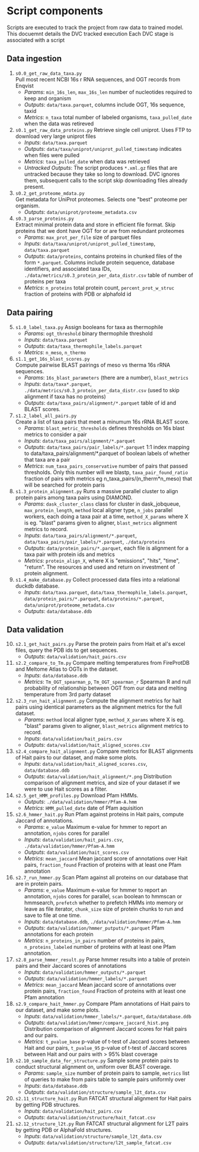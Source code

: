 # Script components
Scripts are executed to track the project from raw data to trained model. This docuemnt details the DVC tracked execution
Each DVC stage is associated with a script

## Data ingestion
1. `s0.0_get_raw_data_taxa.py`  
    Pull most recent NCBI 16s r RNA sequences, and OGT records from Enqvist 
    - _Params_: `min_16s_len`, `max_16s_len` number of nucleotides required to keep and organism
    - _Outputs_: `data/taxa.parquet`, columns include OGT, 16s sequence, taxid
    - _Metrics_: `n_taxa` total number of labeled organisms, `taxa_pulled_date` when the data was retireved
2. `s0.1_get_raw_data_proteins.py`
    Retrieve single cell uniprot. Uses FTP to download very large uniprot files    
    - _Inputs_: `data/taxa.parquet`  
    - _Outputs_: `data/taxa/uniprot/uniprot_pulled_timestamp` indicates when files were pulled
    - _Metrics_: `taxa_pulled_date` when data was retrieved
    - _Untracked Outputs_: The script produces `*.xml.gz` files that are untracked because they take so long to download. DVC ignores them, subsequent calls to the script skip downloading files already present. 
3. `s0.2_get_proteome_mdata.py`  
    Get metadata for UniProt proteomes. Selects one "best" proteome per organism. 
    - _Outputs_: `data/uniprot/proteome_metadata.csv`  
4. `s0.3_parse_proteins.py`  
    Extract minimal protein data and store in efficient file format. Skip proteins that we dont have OGT for or are from redundant proteomes 
    - _Params_: `max_prot_per_file` size of parquet files
    - _Inputs_: `data/taxa/uniprot/uniprot_pulled_timestamp`, `data/taxa.parquet` 
    - _Outputs_: `data/proteins`, contains proteins in chunked files of the form `*.parquet`. Columns include protein sequence, database identifiers, and associated taxa IDs, `./data/metrics/s0.3_protein_per_data_distr.csv` table of number of proteins per taxa
    - _Metrics_: `n_proteins` total protein count, `percent_prot_w_struc` fraction of proteins with PDB or alphafold id

## Data pairing
5. `s1.0_label_taxa.py`
    Assign booleans for taxa as thermophile
    - _Params_: `ogt_threshold` binary thermophile threshold
    - _Inputs_: `data/taxa.parquet`
    - _Outputs_: `data/taxa_thermophile_labels.parquet`
    - _Metrics_: `n_meso`, `n_thermo`
6. `s1.1_get_16s_blast_scores.py`  
    Compute pairwise BLAST pairings of meso vs therma 16s rRNA sequences.   
    - _Params_: `16s_blast_parameters` (there are a number), `blast_metrics`
    - _Inputs_: `data/taxa*.parquet`, `./data/metrics/s0.3_protein_per_data_distr.csv` (used to skip alignment if taxa has no proteins)
    - _Outputs_: `data/taxa_pairs/alignment/*.parquet` table of id and BLAST scores. 
7. `s1.2_label_all_pairs.py`  
    Create a list of taxa pairs that meet a minumum 16s rRNA BLAST score.  
    - _Params_: `blast_metric_thresholds` defines thresholds on 16s blast metrics to consider a pair  
    - _Inputs_: `data/taxa_pairs/alignment/*.parquet`  
    - _Outputs_: `data/taxa_pairs/pair_labels/*.parquet` 1:1 index mapping to data/taxa_pairs/alignment/*.parquet of boolean labels of whether that taxa are a pair
    - _Metrics_: `num_taxa_pairs_conservative` number of pairs that passed thresholds. Only this number will we blastp, `taxa_pair_found_ratio` fraction of pairs with metrics eg n_taxa_pairs/(n_therm\*n_meso) that will be searched
    for protein paris
8. `s1.3_protein_alignment.py`
    Runs a massive parallel cluster to align protein pairs among taxa pairs using DIAMOND.
    - _Params_: `dask_cluster_class` class for cluster in dask_jobqueue, `max_protein_length`, `method` local aligner type, `n_jobs` parallel workers, each doing a taxa pair at a time, `method_X_params` where X is eg. "blast" params given to aligner, `blast_metrics` alignment metrics to record.
    - _Inputs_: `data/taxa_pairs/alignment/*.parquet`, `data/taxa_pairs/pair_labels/*.parquet`, `./data/proteins`
    - _Outputs_: `data/protein_pairs/*.parquet`, each file is alignment for a taxa pair with protein ids and metrics
    - _Metrics_: `protein_align_X`, where X is "emissions", "hits", "time", "return". The resources and used and return on investment of protein alignment.
9. `s1.4_make_database.py`
    Collect processed data files into a relational duckdb database.
    - _Inputs_: `data/taxa.parquet`, `data/taxa_thermophile_labels.parquet`, `data/protein_pairs/*.parquet`, `data/proteins/*.parquet`, `data/uniprot/proteome_metadata.csv`
    - _Outputs_: `data/database.ddb`

## Data validation
10. `s2.1_get_hait_pairs.py`
    Parse the protein pairs from Hait et al's excel files, query the PDB ids to get sequences.
    - _Outputs_: `data/validation/hait_pairs.csv`
11. `s2.2_compare_to_Tm.py`
    Compare melting temperatures from FireProtDB and Meltome Atlas to OGTs in the dataset.
    - _Inputs_: `data/database.ddb`
    - _Metrics_: `Tm_OGT_spearman_p`, `Tm_OGT_spearman_r` Spearman R and null probability of relationship between OGT from our data and melting temperature from 3rd party dataset
12. `s2.3_run_hait_alignment.py`
    Compute the alignment metrics for hait pairs using identical parameters as
    the alignment metrics for the full dataset.
    - _Params_: `method` local aligner type, `method_X_params` where X is eg. "blast" params given to aligner, `blast_metrics` alignment metrics to record.
    - _Inputs_: `data/validation/hait_pairs.csv`
    - _Outputs_: `data/validation/hait_aligned_scores.csv`
13. `s2.4_compare_hait_alignment.py`
    Compare metrics for BLAST alignments of Hait pairs to our dataset, and make some plots.
    - _Inputs_: `data/validation/hait_aligned_scores.csv`, `data/database.ddb`
    - _Outputs_: `data/validation/hait_alignment/*.png` Distribution comparison of alignment metrics, and size of your dataset if we were to use Hait scores as a filter.
14. `s2.5_get_HMM_profiles.py`
    Download Pfam HMMs.
    - _Outputs_: `./data/validation/hmmer/Pfam-A.hmm`
    - _Metrics_: `HMM_pulled_date` date of Pfam aquisition
15. `s2.6_hmmer_hait.py`
    Run Pfam against proteins in Hait pairs, compute Jaccard of annotations.
    - _Params_: `e_value` Maximum e-value for hmmer to report an annotation, `njobs` cores for parallel
    - _Inputs_: `data/validation/hait_pairs.csv`, `./data/validation/hmmer/Pfam-A.hmm`
    - _Outputs_: `data/validation/hait_scores.csv`
    - _Metrics_: `mean_jaccard` Mean jaccard score of annotations over Hait pairs, `fraction_found` Fraction of proteins with at least one Pfam annotation
16. `s2.7_run_hmmer.py`
    Scan Pfam against all proteins on our database that are in protein pairs.
    - _Params_: `e_value` Maximum e-value for hmmer to report an annotation, `njobs` cores for parallel, `scan` boolean to hmmscan or hmmsearch, `prefetch` whether to prefetch HMMs into memory or leave as file iterator, `chunk_size` size of protein chunks to run and save to file at one time.
    - _Inputs_: `data/database.ddb`, `./data/validation/hmmer/Pfam-A.hmm`
    - _Outputs_: `data/validation/hmmer_putputs/*.parquet` Pfam annotations for each protein
    - _Metrics_: `n_proteins_in_pairs` number of proteins in pairs, `n_proteins_labeled` number of proteins with at least one Pfam annotation.
17. `s2.8_parse_hmmer_result.py`
    Parse hmmer results into a table of protein pairs and their Jaccard scores of annotations
    - _Inputs_: `data/validation/hmmer_outputs/*.parquet`
    - _Outputs_: `data/validation/hmmer_labels/*.parquet`
    - _Metrics_: `mean_jaccard` Mean jaccard score of annotations over protein pairs, `fraction_found` Fraction of proteins with at least one Pfam annotation
18. `s2.9_compare_hait_hmmer.py`
    Compare Pfam annotations of Hait pairs to our dataset, and make some plots.
    - _Inputs_: `data/validation/hmmer_labels/*.parquet`, `data/database.ddb`
    - _Outputs_: `data/validation/hmmer/compare_jaccard_hist.png` Distribution comparison of alignment Jaccard scores for Hait pairs and our pairs. 
    - _Metrics_: `t_pvalue_base` p-value of t-test of Jaccard scores between Hait and our pairs, `t_pvalue_95` p-value of t-test of Jaccard scores between Hait and our pairs with > 95% blast coverage
19. `s2.10_sample_data_for_structure.py`
    Sample some protein pairs to conduct structural alignment on, uniform over BLAST coverage.
    - _Params_: `sample_size` number of protein pairs to sample, `metrics` list of queries to make from pairs table to sample pairs uniformly over
    - _Inputs_: `data/database.ddb`
    - _Outputs_: `data/validation/structure/sample_l2t_data.csv`
20. `s2.11_structure_hait.py`
    Run FATCAT structural alignment for Hait pairs by getting PDB structures.
    - _Inputs_: `data/validation/hait_pairs.csv`
    - _Outputs_: `data/validation/structure/hait_fatcat.csv`
21. `s2.12_structure_l2t.py`
    Run FATCAT structural alignment for L2T pairs by getting PDB or AlphaFold structures.
    - _Inputs_: `data/validation/structure/sample_l2t_data.csv`
    - _Outputs_: `data/validation/structure/l2t_sample_fatcat.csv`